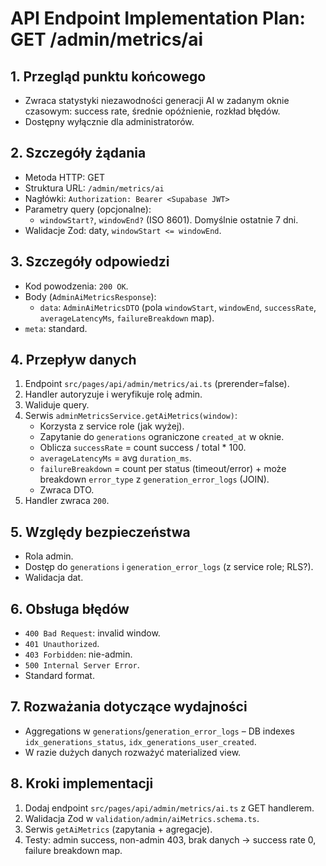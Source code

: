 # API Endpoint Implementation Plan: GET /admin/metrics/ai

## 1. Przegląd punktu końcowego
- Zwraca statystyki niezawodności generacji AI w zadanym oknie czasowym: success rate, średnie opóźnienie, rozkład błędów.
- Dostępny wyłącznie dla administratorów.

## 2. Szczegóły żądania
- Metoda HTTP: GET
- Struktura URL: `/admin/metrics/ai`
- Nagłówki: `Authorization: Bearer <Supabase JWT>`
- Parametry query (opcjonalne):
  - `windowStart?`, `windowEnd?` (ISO 8601). Domyślnie ostatnie 7 dni.
- Walidacje Zod: daty, `windowStart <= windowEnd`.

## 3. Szczegóły odpowiedzi
- Kod powodzenia: `200 OK`.
- Body (`AdminAiMetricsResponse`):
  - `data`: `AdminAiMetricsDTO` (pola `windowStart`, `windowEnd`, `successRate`, `averageLatencyMs`, `failureBreakdown` map).
- `meta`: standard.

## 4. Przepływ danych
1. Endpoint `src/pages/api/admin/metrics/ai.ts` (prerender=false).
2. Handler autoryzuje i weryfikuje rolę admin.
3. Waliduje query.
4. Serwis `adminMetricsService.getAiMetrics(window)`:
   - Korzysta z service role (jak wyżej).
   - Zapytanie do `generations` ograniczone `created_at` w oknie.
   - Oblicza `successRate` = count success / total * 100.
   - `averageLatencyMs` = avg `duration_ms`.
   - `failureBreakdown` = count per status (timeout/error) + może breakdown `error_type` z `generation_error_logs` (JOIN).
   - Zwraca DTO.
5. Handler zwraca `200`.

## 5. Względy bezpieczeństwa
- Rola admin.
- Dostęp do `generations` i `generation_error_logs` (z service role; RLS?).
- Walidacja dat.

## 6. Obsługa błędów
- `400 Bad Request`: invalid window.
- `401 Unauthorized`.
- `403 Forbidden`: nie-admin.
- `500 Internal Server Error`.
- Standard format.

## 7. Rozważania dotyczące wydajności
- Aggregations w `generations`/`generation_error_logs` – DB indexes `idx_generations_status`, `idx_generations_user_created`.
- W razie dużych danych rozważyć materialized view.

## 8. Kroki implementacji
1. Dodaj endpoint `src/pages/api/admin/metrics/ai.ts` z GET handlerem.
2. Walidacja Zod w `validation/admin/aiMetrics.schema.ts`.
3. Serwis `getAiMetrics` (zapytania + agregacje).
4. Testy: admin success, non-admin 403, brak danych -> success rate 0, failure breakdown map.

